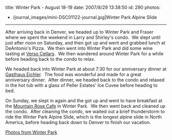 title: Winter Park - August 18-19
date: 2007/8/29 13:38:50
id: 290
photos:
- /journal_images/mini-DSC01122-journal.jpg|Winter Park Alpine Slide
---
After arriving back in Denver, we headed up to Winter Park and Fraser where we spent the weekend in Larry and Shirley's condo.  We slept until just after noon on Saturday, and then got up and went and grabbed lunch at DeAntonio's Pizza.  We then went into Winter Park and did some wine tasting at [Verso Cellars](http://www.versocellars.com/index.htm).  We then wandered around Winter Park for a while before heading back to the condo to relax. 

We headed back into Winter Park at about 7:30 for our anniversary dinner at [Gasthaus Eichler](http://gasthauseichler.com/restaurant.html).  The food was wonderful and made for a great anniversary dinner.  After dinner, we headed back to the condo and relaxed in the hot tub with a glass of Peller Estates' Ice Cuvee before heading to bed.

On Sunday, we slept in again and the got up and went to have breakfast at the [Mountain Rose Cafe](http://www.mountainrosecafe.com/) in Winter Park.  We then went back and cleaned up the condo.  After cleaning the condo, we waited out a brief thunderstorm to ride the Winter Park Alpine Slide, which is the longest alpine slide in North America, before heading back down to Denver to finish our vacation.

[Photos from Winter Park](PhotoAlbum.aspx?ID=WINTERPARK0807)